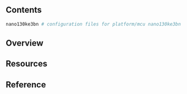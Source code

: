 ## Contents

```sh
nano130ke3bn # configuration files for platform/mcu nano130ke3bn
```

## Overview

## Resources

## Reference